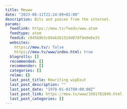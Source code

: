 ```yaml
---
title: Mewww
date: "2023-08-11T21:24:09+02:00"
description: Bits and pieces from the internet.
params:
  feedlink: https://mew.tv/feeds/www.atom
  feedtype: atom
  feedid: c845b9b3c89ab26152dd87df9e0e6e33
  websites:
    https://mew.tv/: false
    https://mew.tv/www/index.html: true
  blogrolls: []
  recommended: []
  recommender: []
  categories: []
  relme: {}
  last_post_title: Rewriting wipEout
  last_post_description: ""
  last_post_date: "1970-01-01T00:00:00Z"
  last_post_link: https://mew.tv/www/1691781849.html
  last_post_categories: []
---
```

